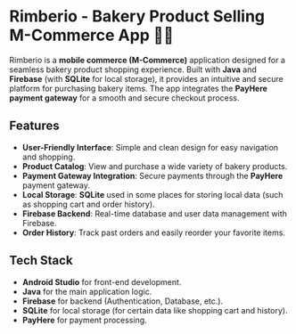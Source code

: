 # Rimberio - Bakery Product Selling M-Commerce App 🍰🍞

Rimberio is a **mobile commerce (M-Commerce)** application designed for a seamless bakery product shopping experience. Built with **Java** and **Firebase** (with **SQLite** for local storage), it provides an intuitive and secure platform for purchasing bakery items. The app integrates the **PayHere payment gateway** for a smooth and secure checkout process.

## Features

- **User-Friendly Interface**: Simple and clean design for easy navigation and shopping.
- **Product Catalog**: View and purchase a wide variety of bakery products.
- **Payment Gateway Integration**: Secure payments through the **PayHere** payment gateway.
- **Local Storage**: **SQLite** used in some places for storing local data (such as shopping cart and order history).
- **Firebase Backend**: Real-time database and user data management with Firebase.
- **Order History**: Track past orders and easily reorder your favorite items.

## Tech Stack

- **Android Studio** for front-end development.
- **Java** for the main application logic.
- **Firebase** for backend (Authentication, Database, etc.).
- **SQLite** for local storage (for certain data like shopping cart and history).
- **PayHere** for payment processing.

